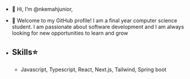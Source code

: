 - 👋 Hi, I’m @nkemahjunior,
- 🌴 Welcome to my GitHub profile! I am a final year computer science student. I am passionate about software development and I am always looking for new opportunities to learn and grow

- ## Skills⭐
  - Javascript, Typescript, React, Next.js, Tailwind, Spring boot




